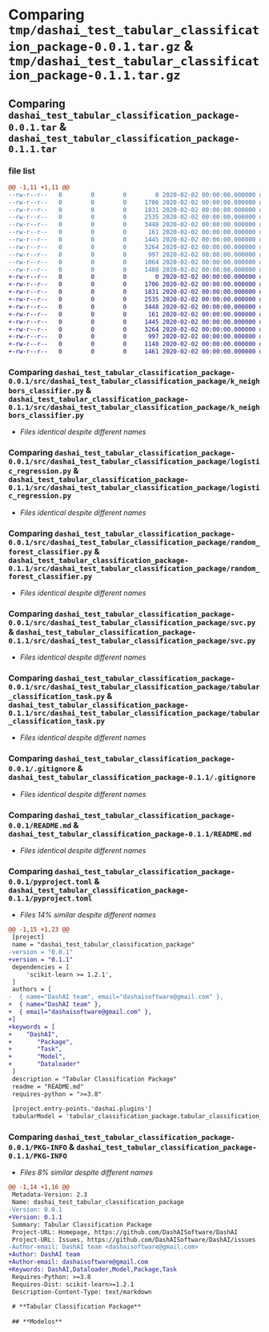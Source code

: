 # Comparing `tmp/dashai_test_tabular_classification_package-0.0.1.tar.gz` & `tmp/dashai_test_tabular_classification_package-0.1.1.tar.gz`

## Comparing `dashai_test_tabular_classification_package-0.0.1.tar` & `dashai_test_tabular_classification_package-0.1.1.tar`

### file list

```diff
@@ -1,11 +1,11 @@
--rw-r--r--   0        0        0        0 2020-02-02 00:00:00.000000 dashai_test_tabular_classification_package-0.0.1/src/dashai_test_tabular_classification_package/__init__.py
--rw-r--r--   0        0        0     1706 2020-02-02 00:00:00.000000 dashai_test_tabular_classification_package-0.0.1/src/dashai_test_tabular_classification_package/k_neighbors_classifier.py
--rw-r--r--   0        0        0     1831 2020-02-02 00:00:00.000000 dashai_test_tabular_classification_package-0.0.1/src/dashai_test_tabular_classification_package/logistic_regression.py
--rw-r--r--   0        0        0     2535 2020-02-02 00:00:00.000000 dashai_test_tabular_classification_package-0.0.1/src/dashai_test_tabular_classification_package/random_forest_classifier.py
--rw-r--r--   0        0        0     3448 2020-02-02 00:00:00.000000 dashai_test_tabular_classification_package-0.0.1/src/dashai_test_tabular_classification_package/svc.py
--rw-r--r--   0        0        0      161 2020-02-02 00:00:00.000000 dashai_test_tabular_classification_package-0.0.1/src/dashai_test_tabular_classification_package/tabular_classification_model.py
--rw-r--r--   0        0        0     1445 2020-02-02 00:00:00.000000 dashai_test_tabular_classification_package-0.0.1/src/dashai_test_tabular_classification_package/tabular_classification_task.py
--rw-r--r--   0        0        0     3264 2020-02-02 00:00:00.000000 dashai_test_tabular_classification_package-0.0.1/.gitignore
--rw-r--r--   0        0        0      997 2020-02-02 00:00:00.000000 dashai_test_tabular_classification_package-0.0.1/README.md
--rw-r--r--   0        0        0     1064 2020-02-02 00:00:00.000000 dashai_test_tabular_classification_package-0.0.1/pyproject.toml
--rw-r--r--   0        0        0     1408 2020-02-02 00:00:00.000000 dashai_test_tabular_classification_package-0.0.1/PKG-INFO
+-rw-r--r--   0        0        0        0 2020-02-02 00:00:00.000000 dashai_test_tabular_classification_package-0.1.1/src/dashai_test_tabular_classification_package/__init__.py
+-rw-r--r--   0        0        0     1706 2020-02-02 00:00:00.000000 dashai_test_tabular_classification_package-0.1.1/src/dashai_test_tabular_classification_package/k_neighbors_classifier.py
+-rw-r--r--   0        0        0     1831 2020-02-02 00:00:00.000000 dashai_test_tabular_classification_package-0.1.1/src/dashai_test_tabular_classification_package/logistic_regression.py
+-rw-r--r--   0        0        0     2535 2020-02-02 00:00:00.000000 dashai_test_tabular_classification_package-0.1.1/src/dashai_test_tabular_classification_package/random_forest_classifier.py
+-rw-r--r--   0        0        0     3448 2020-02-02 00:00:00.000000 dashai_test_tabular_classification_package-0.1.1/src/dashai_test_tabular_classification_package/svc.py
+-rw-r--r--   0        0        0      161 2020-02-02 00:00:00.000000 dashai_test_tabular_classification_package-0.1.1/src/dashai_test_tabular_classification_package/tabular_classification_model.py
+-rw-r--r--   0        0        0     1445 2020-02-02 00:00:00.000000 dashai_test_tabular_classification_package-0.1.1/src/dashai_test_tabular_classification_package/tabular_classification_task.py
+-rw-r--r--   0        0        0     3264 2020-02-02 00:00:00.000000 dashai_test_tabular_classification_package-0.1.1/.gitignore
+-rw-r--r--   0        0        0      997 2020-02-02 00:00:00.000000 dashai_test_tabular_classification_package-0.1.1/README.md
+-rw-r--r--   0        0        0     1148 2020-02-02 00:00:00.000000 dashai_test_tabular_classification_package-0.1.1/pyproject.toml
+-rw-r--r--   0        0        0     1461 2020-02-02 00:00:00.000000 dashai_test_tabular_classification_package-0.1.1/PKG-INFO
```

### Comparing `dashai_test_tabular_classification_package-0.0.1/src/dashai_test_tabular_classification_package/k_neighbors_classifier.py` & `dashai_test_tabular_classification_package-0.1.1/src/dashai_test_tabular_classification_package/k_neighbors_classifier.py`

 * *Files identical despite different names*

### Comparing `dashai_test_tabular_classification_package-0.0.1/src/dashai_test_tabular_classification_package/logistic_regression.py` & `dashai_test_tabular_classification_package-0.1.1/src/dashai_test_tabular_classification_package/logistic_regression.py`

 * *Files identical despite different names*

### Comparing `dashai_test_tabular_classification_package-0.0.1/src/dashai_test_tabular_classification_package/random_forest_classifier.py` & `dashai_test_tabular_classification_package-0.1.1/src/dashai_test_tabular_classification_package/random_forest_classifier.py`

 * *Files identical despite different names*

### Comparing `dashai_test_tabular_classification_package-0.0.1/src/dashai_test_tabular_classification_package/svc.py` & `dashai_test_tabular_classification_package-0.1.1/src/dashai_test_tabular_classification_package/svc.py`

 * *Files identical despite different names*

### Comparing `dashai_test_tabular_classification_package-0.0.1/src/dashai_test_tabular_classification_package/tabular_classification_task.py` & `dashai_test_tabular_classification_package-0.1.1/src/dashai_test_tabular_classification_package/tabular_classification_task.py`

 * *Files identical despite different names*

### Comparing `dashai_test_tabular_classification_package-0.0.1/.gitignore` & `dashai_test_tabular_classification_package-0.1.1/.gitignore`

 * *Files identical despite different names*

### Comparing `dashai_test_tabular_classification_package-0.0.1/README.md` & `dashai_test_tabular_classification_package-0.1.1/README.md`

 * *Files identical despite different names*

### Comparing `dashai_test_tabular_classification_package-0.0.1/pyproject.toml` & `dashai_test_tabular_classification_package-0.1.1/pyproject.toml`

 * *Files 14% similar despite different names*

```diff
@@ -1,15 +1,23 @@
 [project]
 name = "dashai_test_tabular_classification_package"
-version = "0.0.1"
+version = "0.1.1"
 dependencies = [
     'scikit-learn >= 1.2.1',
 ]
 authors = [
-  { name="DashAI team", email="dashaisoftware@gmail.com" },
+  { name="DashAI team" },
+  { email="dashaisoftware@gmail.com" },
+]
+keywords = [
+    "DashAI",
+		"Package",
+		"Task",
+		"Model",
+		"Dataloader"
 ]
 description = "Tabular Classification Package"
 readme = "README.md"
 requires-python = ">=3.8"
 
 [project.entry-points.'dashai.plugins']
 tabularModel = 'tabular_classification_package.tabular_classification_model:TabularClassificationModel'
```

### Comparing `dashai_test_tabular_classification_package-0.0.1/PKG-INFO` & `dashai_test_tabular_classification_package-0.1.1/PKG-INFO`

 * *Files 8% similar despite different names*

```diff
@@ -1,14 +1,16 @@
 Metadata-Version: 2.3
 Name: dashai_test_tabular_classification_package
-Version: 0.0.1
+Version: 0.1.1
 Summary: Tabular Classification Package
 Project-URL: Homepage, https://github.com/DashAISoftware/DashAI
 Project-URL: Issues, https://github.com/DashAISoftware/DashAI/issues
-Author-email: DashAI team <dashaisoftware@gmail.com>
+Author: DashAI team
+Author-email: dashaisoftware@gmail.com
+Keywords: DashAI,Dataloader,Model,Package,Task
 Requires-Python: >=3.8
 Requires-Dist: scikit-learn>=1.2.1
 Description-Content-Type: text/markdown
 
 # **Tabular Classification Package**
 
 ## **Modelos**
```

